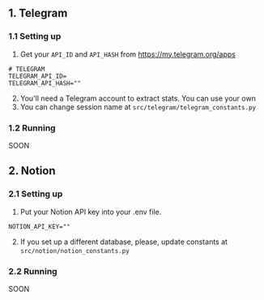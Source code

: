 ## 1. Telegram

### 1.1 Setting up
1. Get your `API_ID` and `API_HASH` from https://my.telegram.org/apps 
```
# TELEGRAM
TELEGRAM_API_ID=
TELEGRAM_API_HASH=""
```
2. You'll need a Telegram account to extract stats. You can use your own
3. You can change session name at `src/telegram/telegram_constants.py`

### 1.2 Running
SOON

## 2. Notion
### 2.1 Setting up
1. Put your Notion API key into your .env file.
```
NOTION_API_KEY=""
```
2. If you set up a different database, please, update constants at `src/notion/notion_constants.py`

### 2.2 Running
SOON